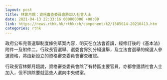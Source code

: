 ```yaml
---
layout: post
title: 林鄭月娥：資格審查委員會將加入社會人士
date: 2021-04-13 22:33:16.000000000 +08:00
link: https://news.rthk.hk/rthk/ch/component/k2/1585614-20210413.htm
categories: rthk
---
```


政府公布完善選舉制度條例草案內容，明天在立法會首讀，經修訂後的《基本法》附件一及附件二，行政長官選舉、選委會界別分組選舉，及立法會選舉的候選人參選資格，將由新設立的資格審查委員會審查確認。

行政長官林鄭月娥說，資格審查委員會除了有特區主要官員，亦都會邀請社會人士加入，但不排除要就這些人選向中央備案。

